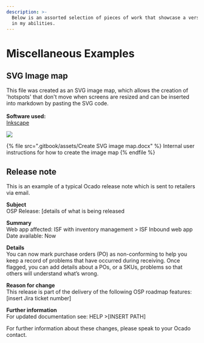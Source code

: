```yaml
---
description: >-
  Below is an assorted selection of pieces of work that showcase a versatility
  in my abilities.
---
```


# Miscellaneous Examples

## SVG Image map

This file was created as an SVG image map, which allows the creation of 'hotspots' that don't move when screens are resized and can be inserted into markdown by pasting the SVG code.\
\
**Software used:**\
[Inkscape](https://inkscape.org/)

![](.gitbook/assets/isf-flow\_Inbound.png)&#x20;



{% file src=".gitbook/assets/Create SVG image map.docx" %}
Internal user instructions for how to create the image map
{% endfile %}

## Release note

This is an example of a typical Ocado release note which is sent to retailers via email.

**Subject** \
OSP Release: \[details of what is being released

**Summary** \
Web app affected: ISF with inventory management > ISF Inbound web app Date available: Now

**Details** \
You can now mark purchase orders (PO) as non-conforming to help you keep a record of problems that have occurred during receiving. Once flagged, you can add details about a POs, or a SKUs, problems so that others will understand what’s wrong.

**Reason for change** \
This release is part of the delivery of the following OSP roadmap features: \[insert Jira ticket number]

**Further information**\
For updated documentation see: HELP >\[INSERT PATH]

For further information about these changes, please speak to your Ocado contact.

